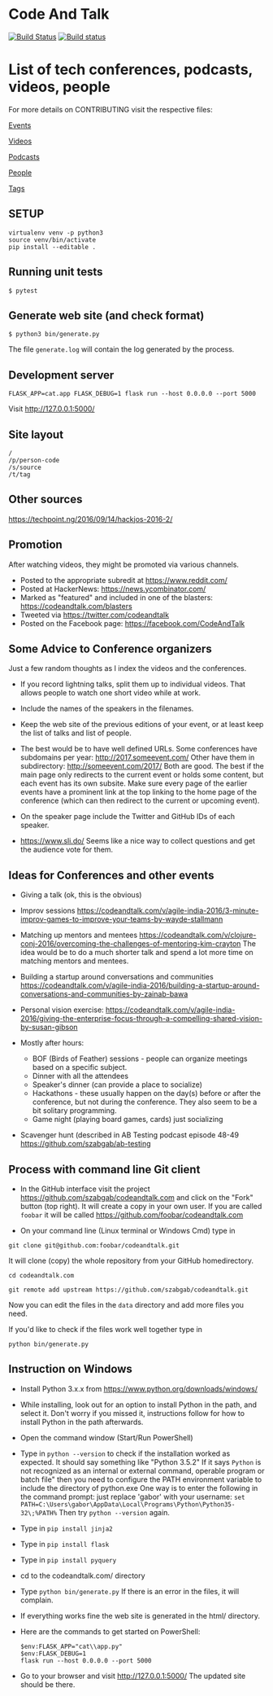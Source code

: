 Code And Talk
=============
[![Build Status](https://travis-ci.org/szabgab/codeandtalk.com.png)](https://travis-ci.org/szabgab/codeandtalk.com)
[![Build status](https://ci.appveyor.com/api/projects/status/3xped6coon603v9k?svg=true)](https://ci.appveyor.com/project/szabgab/codeandtalk-com/)

List of tech conferences, podcasts, videos, people
==================================================

For more details on CONTRIBUTING visit the respective files:

[Events](docs/EVENTS.md)

[Videos](docs/VIDEOS.md)

[Podcasts](docs/PODCASTS.md)

[People](docs/PEOPLE.md)

[Tags](docs/TAGS.md)

SETUP
------
```
virtualenv venv -p python3
source venv/bin/activate
pip install --editable .
```

Running unit tests
------------------
```
$ pytest
```

Generate web site (and check format)
-----------------------------------
```
$ python3 bin/generate.py
```

The file `generate.log` will contain the log generated by the process.


Development server
-------------------
```
FLASK_APP=cat.app FLASK_DEBUG=1 flask run --host 0.0.0.0 --port 5000
```

Visit http://127.0.0.1:5000/


Site layout
------------
```
/
/p/person-code
/s/source
/t/tag
```

Other sources
------
https://techpoint.ng/2016/09/14/hackjos-2016-2/

Promotion
------------
After watching videos, they might be promoted via various channels.

* Posted to the appropriate subredit at https://www.reddit.com/
* Posted at HackerNews: https://news.ycombinator.com/
* Marked as "featured" and included in one of the blasters: https://codeandtalk.com/blasters
* Tweeted via https://twitter.com/codeandtalk
* Posted on the Facebook page: https://facebook.com/CodeAndTalk


Some Advice to Conference organizers
--------------------------------------
Just a few random thoughts as I index the videos and the conferences.

* If you record lightning talks, split them up to individual videos. That allows people to watch one short video while at work.
* Include the names of the speakers in the filenames.

* Keep the web site of the previous editions of your event, or at least keep the list of talks and list of people.
* The best would be to have well defined URLs. Some conferences have subdomains per year: http://2017.someevent.com/
Other have them in subdirectory: http://someevent.com/2017/  Both are good.
The best if the main page only redirects to the current event or holds some content, but each event has its own subsite.
Make sure every page of the earlier events have a prominent link at the top linking to the home page of the conference (which can then
redirect to the current or upcoming event).

* On the speaker page include the Twitter and GitHub IDs of each speaker.

* https://www.sli.do/ Seems like a nice way to collect questions and get the audience vote for them.


Ideas for Conferences and other events
---------------------------------------
* Giving a talk (ok, this is the obvious)
* Improv sessions https://codeandtalk.com/v/agile-india-2016/3-minute-improv-games-to-improve-your-teams-by-wayde-stallmann
* Matching up mentors and mentees https://codeandtalk.com/v/clojure-conj-2016/overcoming-the-challenges-of-mentoring-kim-crayton
  The idea would be to do a much shorter talk and spend a lot more time on matching mentors and mentees.
* Building a startup around conversations and communities
  https://codeandtalk.com/v/agile-india-2016/building-a-startup-around-conversations-and-communities-by-zainab-bawa
* Personal vision exercise: https://codeandtalk.com/v/agile-india-2016/giving-the-enterprise-focus-through-a-compelling-shared-vision-by-susan-gibson

* Mostly after hours:
  * BOF (Birds of Feather) sessions - people can organize meetings based on a specific subject.
  * Dinner with all the attendees
  * Speaker's dinner (can provide a place to socialize)
  * Hackathons - these usually happen on the day(s) before or after the conference, but not during the conference.
      They also seem to be a bit solitary programming.
  * Game night (playing board games, cards) just socializing
* Scavenger hunt (described in AB Testing podcast episode 48-49 https://github.com/szabgab/ab-testing


Process with command line Git client
--------------------------------------
* In the GitHub interface visit the project https://github.com/szabgab/codeandtalk.com and click on the "Fork" button (top right).
It will create a copy in your own user. If you are called ```foobar``` it will be called https://github.com/foobar/codeandtalk.com

* On your command line (Linux terminal or Windows Cmd) type in

`git clone git@github.com:foobar/codeandtalk.git`

It will clone (copy) the whole repository from your GitHub homedirectory.

```
cd codeandtalk.com

git remote add upstream https://github.com/szabgab/codeandtalk.git
```

Now you can edit the files in the `data` directory and add more files you need.

If you'd like to check if the files work well together type in

`python bin/generate.py`



Instruction on Windows
----------------------
* Install Python 3.x.x from https://www.python.org/downloads/windows/
* While installing, look out for an option to install Python in the path, and select it. Don't worry if you missed it,
  instructions follow for how to install Python in the path afterwards.
* Open the command window (Start/Run PowerShell)
* Type in `python --version` to check if the installation worked as expected. It should say something like "Python 3.5.2"
  If it says `Python` is not recognized as an internal or external command, operable program or batch file"
  then you need to configure the PATH environment variable to include the directory of python.exe
  One way is to enter the following in the command prompt: just replace 'gabor' with your username:
  `set PATH=C:\Users\gabor\AppData\Local\Programs\Python\Python35-32\;%PATH%`
  Then try `python --version` again.

* Type in `pip install jinja2`
* Type in `pip install flask`
* Type in `pip install pyquery`
* cd to the codeandtalk.com/ directory
* Type `python bin/generate.py`   If there is an error in the files, it will complain.
* If everything works fine the web site is generated in the html/ directory.
* Here are the commands to get started on PowerShell:

  ```
  $env:FLASK_APP="cat\\app.py"
  $env:FLASK_DEBUG=1
  flask run --host 0.0.0.0 --port 5000
  ```

* Go to your browser and visit http://127.0.0.1:5000/
  The updated site should be there.
